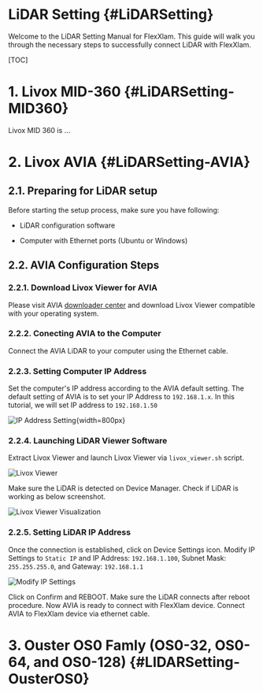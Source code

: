 # LiDAR Setting {#LiDARSetting}

Welcome to the LiDAR Setting Manual for FlexXlam.
This guide will walk you through the necessary steps to successfully connect LiDAR with FlexXlam.

[TOC]

# 1. Livox MID-360 {#LiDARSetting-MID360}

Livox MID 360 is ...

# 2. Livox AVIA {#LiDARSetting-AVIA}

## 2.1. Preparing for LiDAR setup

Before starting the setup process, make sure you have following:

* LiDAR configuration software

* Computer with Ethernet ports (Ubuntu or Windows)

## 2.2. AVIA Configuration Steps

### 2.2.1. Download Livox Viewer for AVIA

Please visit AVIA [downloader center](https://www.livoxtech.com/avia/downloads) and download Livox Viewer compatible with your operating system.

### 2.2.2. Conecting AVIA to the Computer

Connect the AVIA LiDAR to your computer using the Ethernet cable.

### 2.2.3. Setting Computer IP Address

Set the computer's IP address according to the AVIA default setting. The default setting of AVIA is to set your IP Address to `192.168.1.x`.
In this tutorial, we will set IP address to `192.168.1.50`


![IP Address Setting](getting_started/lidar_setting/ip_setting_192_168_1_50.png){width=800px}


### 2.2.4. Launching LiDAR Viewer Software

Extract Livox Viewer and launch Livox Viewer via `livox_viewer.sh` script.

![Livox Viewer](getting_started/lidar_setting/Livox_Viewer_0_10_init.png)

Make sure the LiDAR is detected on Device Manager. Check if LiDAR is working as below screenshot.

![Livox Viewer Visualization](getting_started/lidar_setting/Livox_Viewer_0_10_working.png)

### 2.2.5. Setting LiDAR IP Address

Once the connection is established, click on Device Settings icon.
Modify IP Settings to `Static IP` and IP Address: `192.168.1.100`, Subnet Mask: `255.255.255.0`, and Gateway: `192.168.1.1`

![Modify IP Settings](getting_started/lidar_setting/Livox_Viewer_0_10_setting.png)


Click on Confirm and REBOOT. Make sure the LiDAR connects after reboot procedure.
Now AVIA is ready to connect with FlexXlam device. Connect AVIA to FlexXlam device via ethernet cable.

# 3. Ouster OS0 Famly (OS0-32, OS0-64, and OS0-128) {#LIDARSetting-OusterOS0}

